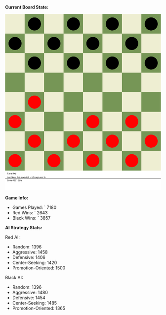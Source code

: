 
**Current Board State:**  
<!-- START_GIF -->
![Checkers Game](./checkers_game.gif)
<!-- END_GIF -->

**Game Info:**  
- Games Played: `<!-- GAMES_PLAYED --> 7180
- Red Wins: `<!-- RED_WINS --> 2643
- Black Wins: `<!-- BLACK_WINS --> 3857

<!-- AI_STATS -->
**AI Strategy Stats:**

Red AI:
- Random: 1396
- Aggressive: 1458
- Defensive: 1406
- Center-Seeking: 1420
- Promotion-Oriented: 1500

Black AI:
- Random: 1396
- Aggressive: 1480
- Defensive: 1454
- Center-Seeking: 1485
- Promotion-Oriented: 1365
